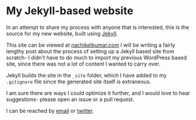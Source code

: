 # My Jekyll-based website

In an attempt to share my process with anyone that is interested, this is the source for my new website, built using [Jekyll](http://jekyllrb.com). 

This site can be viewed at [nachiketkumar.com](http://nachiketkumar.com) I will be writing a fairly lengthy post about the process of setting up a Jekyll based site from scratch- I didn't have to do much to import my previous WordPress based site, since there was not a lot of content I wanted to carry over.

Jekyll builds the site in the `_site` folder, which I have added to my `.gitignore` file since the generated site itself is extraneous.

I am sure there are ways I could optimize it further, and I would love to hear suggestions- please open an issue or a pull request.

I can be reached by [email](mailto:nk@nachiketkumar.com) or [twitter](http://twitter.com/nachiketkumar). 

